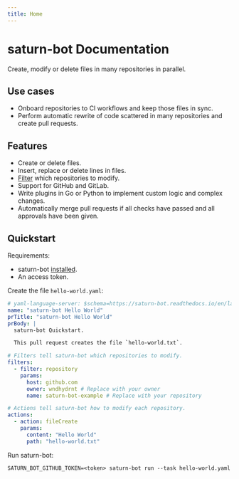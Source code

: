 ```yaml
---
title: Home
---
```


# saturn-bot Documentation

Create, modify or delete files in many repositories in parallel.

## Use cases

- Onboard repositories to CI workflows and keep those files in sync.
- Perform automatic rewrite of code scattered in many repositories and create pull requests.

## Features

- Create or delete files.
- Insert, replace or delete lines in files.
- [Filter](task/filters/index.md) which repositories to modify.
- Support for GitHub and GitLab.
- Write plugins in Go or Python to implement custom logic and complex changes.
- Automatically merge pull requests if all checks have passed and all approvals have been given.

## Quickstart

Requirements:

- saturn-bot [installed](installation.md).
- An access token.

Create the file `hello-world.yaml`:

```yaml title="hello-world.yaml"
# yaml-language-server: $schema=https://saturn-bot.readthedocs.io/en/latest/schemas/task.schema.json
name: "saturn-bot Hello World"
prTitle: "saturn-bot Hello World"
prBody: |
  saturn-bot Quickstart.

  This pull request creates the file `hello-world.txt`.

# Filters tell saturn-bot which repositories to modify.
filters:
  - filter: repository
    params:
      host: github.com
      owner: wndhydrnt # Replace with your owner
      name: saturn-bot-example # Replace with your repository

# Actions tell saturn-bot how to modify each repository.
actions:
  - action: fileCreate
    params:
      content: "Hello World"
      path: "hello-world.txt"
```

Run saturn-bot:

```shell
SATURN_BOT_GITHUB_TOKEN=<token> saturn-bot run --task hello-world.yaml
```
